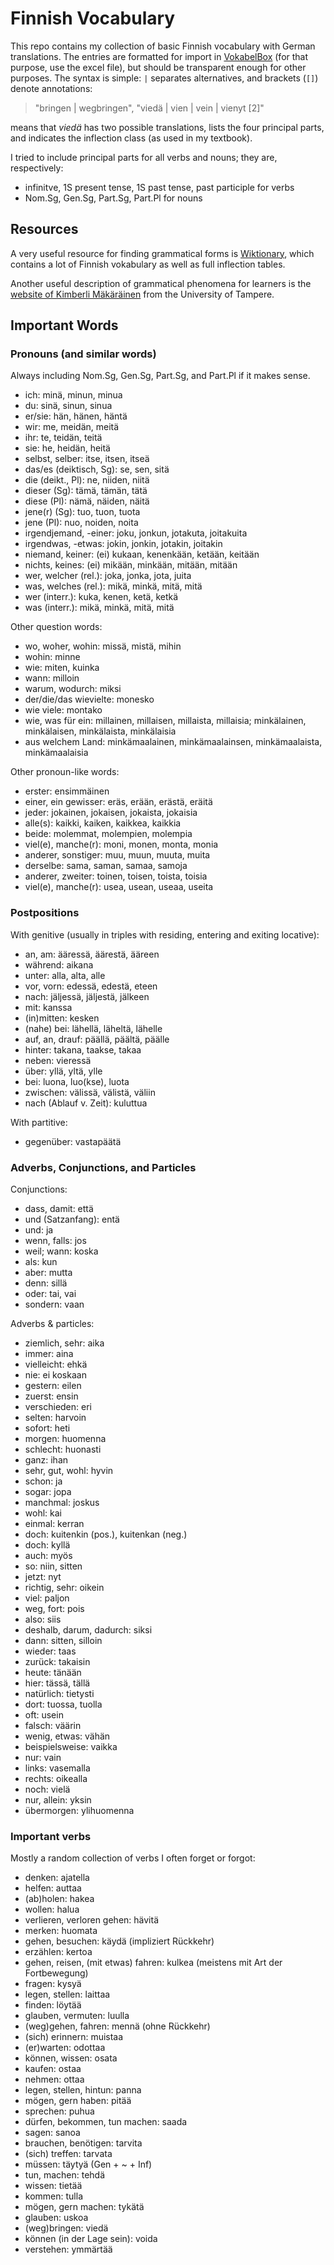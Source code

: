 # Finnish Vocabulary

This repo contains my collection of basic Finnish vocabulary with German translations.  The entries are formatted for import in [VokabelBox](http://www.vokabelbox.com/) (for that purpose, use the excel file), but should be transparent enough for other purposes.  The syntax is simple: `|` separates alternatives, and brackets (`[]`) denote annotations:

> "bringen | wegbringen", "viedä | vien | vein | vienyt [2]"

means that _viedä_ has two possible translations, lists the four principal parts, and indicates the inflection class (as used in my textbook).

I tried to include principal parts for all verbs and nouns; they are, respectively:

- infinitve, 1S present tense, 1S past tense, past participle for verbs
- Nom.Sg, Gen.Sg, Part.Sg, Part.Pl for nouns

## Resources

A very useful resource for finding grammatical forms is [Wiktionary](https://en.wiktionary.org/wiki/Wiktionary:Main_Page), which contains a lot of Finnish vokabulary as well as full inflection tables.

Another useful description of grammatical phenomena for learners is the [website of Kimberli Mäkäräinen](https://people.uta.fi/~km56049/finnish/) from the University of Tampere.

## Important Words

### Pronouns (and similar words)

Always including Nom.Sg, Gen.Sg, Part.Sg, and Part.Pl if it makes sense.

- ich: minä, minun, minua
- du: sinä, sinun, sinua
- er/sie: hän, hänen, häntä
- wir: me, meidän, meitä
- ihr: te, teidän, teitä
- sie: he, heidän, heitä
- selbst, selber: itse, itsen, itseä
- das/es (deiktisch, Sg): se, sen, sitä
- die (deikt., Pl): ne, niiden, niitä
- dieser (Sg): tämä, tämän, tätä
- diese (Pl): nämä, näiden, näitä
- jene(r) (Sg): tuo, tuon, tuota
- jene (Pl): nuo, noiden, noita
- irgendjemand, -einer: joku, jonkun, jotakuta, joitakuita
- irgendwas, -etwas: jokin, jonkin, jotakin, joitakin
- niemand, keiner: (ei) kukaan, kenenkään, ketään, keitään
- nichts, keines: (ei) mikään, minkään, mitään, mitään
- wer, welcher (rel.): joka, jonka, jota, juita
- was, welches (rel.): mikä, minkä, mitä, mitä
- wer (interr.): kuka, kenen, ketä, ketkä
- was (interr.): mikä, minkä, mitä, mitä

Other question words:

- wo, woher, wohin: missä, mistä, mihin
- wohin: minne
- wie: miten, kuinka
- wann: milloin
- warum, wodurch: miksi
- der/die/das wievielte: monesko
- wie viele: montako
- wie, was für ein: millainen, millaisen, millaista, millaisia; minkälainen, minkälaisen, minkälaista, minkälaisia
- aus welchem Land: minkämaalainen, minkämaalainsen, minkämaalaista, minkämaalaisia

Other pronoun-like words:

- erster: ensimmäinen
- einer, ein gewisser: eräs, erään, erästä, eräitä
- jeder: jokainen, jokaisen, jokaista, jokaisia
- alle(s): kaikki, kaiken, kaikkea, kaikkia
- beide: molemmat, molempien, molempia
- viel(e), manche(r): moni, monen, monta, monia
- anderer, sonstiger: muu, muun, muuta, muita
- derselbe: sama, saman, samaa, samoja
- anderer, zweiter: toinen, toisen, toista, toisia
- viel(e), manche(r): usea, usean, useaa, useita

### Postpositions

With genitive (usually in triples with residing, entering and exiting locative):

- an, am: ääressä, äärestä, ääreen
- während: aikana
- unter: alla, alta, alle
- vor, vorn: edessä, edestä, eteen
- nach: jäljessä, jäljestä, jälkeen
- mit: kanssa
- (in)mitten: kesken
- (nahe) bei: lähellä, läheltä, lähelle
- auf, an, drauf: päällä, päältä, päälle
- hinter: takana, taakse, takaa
- neben: vieressä
- über: yllä, yltä, ylle
- bei: luona, luo(kse), luota
- zwischen: välissä, välistä, väliin
- nach (Ablauf v. Zeit): kuluttua

With partitive:

- gegenüber: vastapäätä

### Adverbs, Conjunctions, and Particles

Conjunctions:

- dass, damit: että
- und (Satzanfang): entä
- und: ja
- wenn, falls: jos
- weil; wann: koska
- als: kun
- aber: mutta
- denn: sillä
- oder: tai, vai
- sondern: vaan

Adverbs & particles:

- ziemlich, sehr: aika
- immer: aina
- vielleicht: ehkä
- nie: ei koskaan
- gestern: eilen
- zuerst: ensin
- verschieden: eri
- selten: harvoin
- sofort: heti
- morgen: huomenna
- schlecht: huonasti
- ganz: ihan
- sehr, gut, wohl: hyvin
- schon: ja
- sogar: jopa
- manchmal: joskus
- wohl: kai
- einmal: kerran
- doch: kuitenkin (pos.), kuitenkan (neg.)
- doch: kyllä
- auch: myös
- so: niin, sitten
- jetzt: nyt
- richtig, sehr: oikein
- viel: paljon
- weg, fort: pois
- also: siis
- deshalb, darum, dadurch: siksi
- dann: sitten, silloin
- wieder: taas
- zurück: takaisin
- heute: tänään
- hier: tässä, tällä
- natürlich: tietysti
- dort: tuossa, tuolla
- oft: usein
- falsch: väärin
- wenig, etwas: vähän
- beispielsweise: vaikka
- nur: vain
- links: vasemalla
- rechts: oikealla
- noch: vielä
- nur, allein: yksin
- übermorgen: ylihuomenna

### Important verbs

Mostly a random collection of verbs I often forget or forgot:

- denken: ajatella
- helfen: auttaa
- (ab)holen: hakea
- wollen: halua
- verlieren, verloren gehen: hävitä
- merken: huomata
- gehen, besuchen: käydä (impliziert Rückkehr)
- erzählen: kertoa
- gehen, reisen, (mit etwas) fahren: kulkea (meistens mit Art der Fortbewegung)
- fragen: kysyä
- legen, stellen: laittaa
- finden: löytää
- glauben, vermuten: luulla
- (weg)gehen, fahren: mennä (ohne Rückkehr)
- (sich) erinnern: muistaa
- (er)warten: odottaa
- können, wissen: osata
- kaufen: ostaa
- nehmen: ottaa
- legen, stellen, hintun: panna
- mögen, gern haben: pitää
- sprechen: puhua
- dürfen, bekommen, tun machen: saada
- sagen: sanoa
- brauchen, benötigen: tarvita
- (sich) treffen: tarvata
- müssen: täytyä (Gen + ~ + Inf)
- tun, machen: tehdä
- wissen: tietää
- kommen: tulla
- mögen, gern machen: tykätä
- glauben: uskoa
- (weg)bringen: viedä
- können (in der Lage sein): voida
- verstehen: ymmärtää

